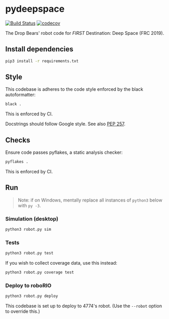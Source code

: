 # pydeepspace
[![Build Status](https://travis-ci.org/thedropbears/pydeepspace.svg?branch=master)](https://travis-ci.org/thedropbears/pydeepspace)
[![codecov](https://codecov.io/gh/thedropbears/pydeepspace/branch/master/graph/badge.svg)](https://codecov.io/gh/thedropbears/pydeepspace)

The Drop Bears' robot code for _FIRST_ Destination: Deep Space (FRC 2019).

## Install dependencies
```bash
pip3 install -r requirements.txt
```

## Style
This codebase is adheres to the code style enforced by the black autoformatter:
```bash
black .
```

This is enforced by CI.

Docstrings should follow Google style.
See also [PEP 257](https://www.python.org/dev/peps/pep-0257/).

## Checks
Ensure code passes pyflakes, a static analysis checker:
```bash
pyflakes .
```

This is enforced by CI.

## Run
> Note: if on Windows, mentally replace all instances of `python3` below with `py -3`.

### Simulation (desktop)
```bash
python3 robot.py sim
```

### Tests
```bash
python3 robot.py test
```

If you wish to collect coverage data, use this instead:
```bash
python3 robot.py coverage test
```

### Deploy to roboRIO
```bash
python3 robot.py deploy
```

This codebase is set up to deploy to 4774's robot. (Use the `--robot` option to override this.)
